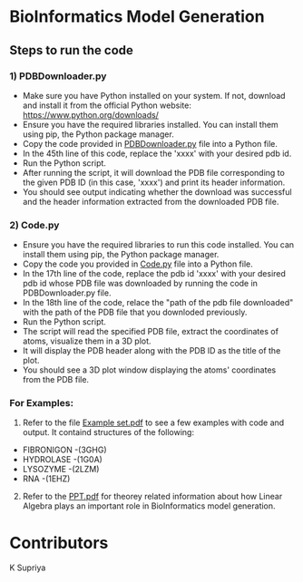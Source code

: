 # BioInformatics Model Generation
## Steps to run the code
### 1)  PDBDownloader.py
- Make sure you have Python installed on your system. If not, download and install it from the official Python website: https://www.python.org/downloads/
- Ensure you have the required libraries installed. You can install them using pip, the Python package manager.
- Copy the code provided in [PDBDownloader.py](https://github.com/supriyakommini/BioInformatics_model_generation_using_Linearalgebra/blob/main/PDBDownloader.py) file into a Python file.
- In the 45th line of this code, replace the 'xxxx' with your desired pdb id.
- Run the Python script.
- After running the script, it will download the PDB file corresponding to the given PDB ID (in this case, 'xxxx') and print its header information.
- You should see output indicating whether the download was successful and the header information extracted from the downloaded PDB file.

### 2)  Code.py
- Ensure you have the required libraries to run this code installed. You can install them using pip, the Python package manager.
- Copy the code you provided in [Code.py](https://github.com/supriyakommini/BioInformatics_model_generation_using_Linearalgebra/blob/main/Code.py) file into a Python file.
- In the 17th line of the code, replace the pdb id 'xxxx' with your desired pdb id whose PDB file was downloaded by running the code in PDBDownloader.py file.
- In the 18th line of the code, relace the "path of the pdb file downloaded" with the path of the PDB file that you downloded previously.
- Run the Python script.
- The script will read the specified PDB file, extract the coordinates of atoms, visualize them in a 3D plot.
- It will display the PDB header along with the PDB ID as the title of the plot.
- You should see a 3D plot window displaying the atoms' coordinates from the PDB file.

### For Examples:
1) Refer to the file [Example set.pdf](https://github.com/supriyakommini/BioInformatics_model_generation_using_Linearalgebra/blob/main/Example%20set.pdf) to see a few examples with code and output. It containd structures of the following:
- FIBRONIGON -(3GHG)
-  HYDROLASE  -(1G0A)
-  LYSOZYME   -(2LZM)
- RNA        -(1EHZ)
2) Refer to the [PPT.pdf](https://github.com/supriyakommini/BioInformatics_model_generation_using_Linearalgebra/blob/main/PPT.pdf) for theorey related information about how Linear Algebra plays an important role in BioInformatics model generation.

  # Contributors
K Supriya
